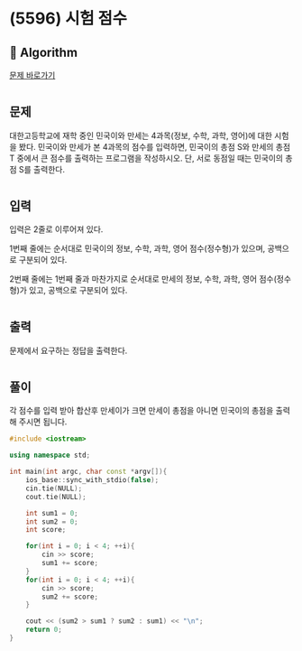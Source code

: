 # (5596) 시험 점수
## :100: Algorithm
[문제 바로가기](https://www.acmicpc.net/problem/5596)
#
## 문제
대한고등학교에 재학 중인 민국이와 만세는 4과목(정보, 수학, 과학, 영어)에 대한 시험을 봤다. 민국이와 만세가 본 4과목의 점수를 입력하면, 민국이의 총점 S와 만세의 총점 T 중에서 큰 점수를 출력하는 프로그램을 작성하시오. 단, 서로 동점일 때는 민국이의 총점 S를 출력한다.
#
## 입력
입력은 2줄로 이루어져 있다.

1번째 줄에는 순서대로 민국이의 정보, 수학, 과학, 영어 점수(정수형)가 있으며, 공백으로 구분되어 있다.

2번째 줄에는 1번째 줄과 마찬가지로 순서대로 만세의 정보, 수학, 과학, 영어 점수(정수형)가 있고, 공백으로 구분되어 있다.
#
## 출력
문제에서 요구하는 정답을 출력한다.
#
## 풀이
각 점수를 입력 받아 합산후 만세이가 크면 만세이 총점을 아니면 민국이의 총점을 출력해 주시면 됩니다.

```cpp
#include <iostream>

using namespace std;

int main(int argc, char const *argv[]){
    ios_base::sync_with_stdio(false);
    cin.tie(NULL);
    cout.tie(NULL);

    int sum1 = 0;
    int sum2 = 0;
    int score;

    for(int i = 0; i < 4; ++i){
        cin >> score;
        sum1 += score;
    }
    for(int i = 0; i < 4; ++i){
        cin >> score;
        sum2 += score;
    }

    cout << (sum2 > sum1 ? sum2 : sum1) << "\n";
    return 0;
}

```
